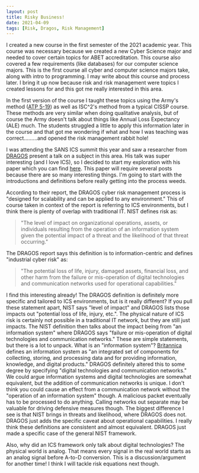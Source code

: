 ```yaml
---
layout: post
title: Risky Business!
date: 2021-04-09 
tags: [Risk, Dragos, Risk Management]
---
```


I created a new course in the first semester of the 2021 academic year. This course was necessary because we created a new Cyber Science major and needed to cover certain topics for ABET accreditation. This course also covered a few requirements (like databases) for our computer science majors. This is the first course all cyber and computer science majors take, along with intro to programming. I may write about this course and process later. I bring it up now because risk and risk management were topics I created lessons for and this got me really interested in this area. 

In the first version of the course I taught these topics using the Army's method ([ATP 5-19](https://armypubs.army.mil/epubs/DR_pubs/DR_a/pdf/web/atp5_19.pdf)) as well as ISC^2's method from a typical CISSP course. These methods are very similar when doing qualitative analysis, but of course the Army doesn't talk about things like Annual Loss Expectancy (ALE) much. The students struggled a little to apply this information later in the course and that got me wondering if what and how I was teaching was correct.........and opened the risk management rabbit hole! 

I was attending the SANS ICS summit this year and saw a researcher from [DRAGOS](https://www.dragos.com/) present a talk on a subject in this area. His talk was super interesting (and I love ICS), so I decided to start my exploration with his paper which you can find [here](https://www.dragos.com/blog/industry-news/risky-business-maturing-ot-security-with-executives/). This paper will require several posts because there are so many interesting things. I'm going to start with the introductions and definitions before really getting into the process weeds. 

According to their report, the DRAGOS cyber risk management process is "designed for scalability and can be applied to any environment." This of course taken in context of the report is referring to ICS environments, but I think there is plenty of overlap with traditional IT. NIST defines risk as: 
>"The level of impact on organizational operations, assets, or individuals resulting from the operation of an information system given the potential impact of a threat and the likelihood of that threat occurring."

The DRAGOS report says this definition is to information-centric and defines "industrial cyber risk" as:
>"The potential loss of life, injury, damaged assets, financial loss, and other harm from the failure or mis-operation of digital technologies and communication networks used for operational capabilities."

I find this interesting already! The DRAGOS definition is definitely more specific and tailored to ICS environments, but is it really different? If you pull these statement apart, NIST says "level of impact" and DRAGOS lists those impacts out "potential loss of life, injury, etc.". The physical nature of ICS risk is certainly not possible in a traditional IT network, but they are still just impacts.  The NIST definition then talks about the impact being from "an information system" where DRAGOS says "failure or mis-operation of digital technologies and communication networks." These are simple statements, but there is a lot to unpack. What is an "information system"? [Britannica](https://www.britannica.com/topic/information-system) defines an information system as "an integrated set of components for collecting, storing, and processing data and for providing information, knowledge, and digital products." DRAGOS definitely altered this to some degree by specifying "digital technologies and communication networks." We could argue information systems and digital technologies are somewhat equivalent, but the addition of communication networks is unique. I don't think you could cause an effect from a communication network without the "operation of an information system" though. A malicious packet eventually has to be processed to do anything. Calling networks out separate may be valuable for driving defensive measures though. The biggest difference I see is that NIST brings in threats and likelihood, where DRAGOS does not. DRAGOS just adds the specific caveat about operational capabilities. I really think these definitions are consistent and almost equivalent. DRAGOS just made a specific case of the general NIST framework.

Also, why did an ICS framework only talk about digital technologies? The physical world is analog. That means every signal in the real world starts as an analog signal before A-to-D conversion. This is a discussion/argument for another time! I think I will tackle risk equations next though. 



